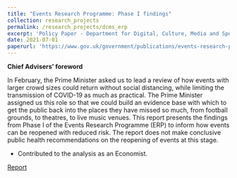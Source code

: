 ```yaml
---
title: "Events Research Programme: Phase I findings"
collection: research_projects
permalink: /research_projects/dcms_erp
excerpt: 'Policy Paper - Department for Digital, Culture, Media and Sport'
date: 2021-07-01
paperurl: 'https://www.gov.uk/government/publications/events-research-programme-phase-i-findings/events-research-programme-phase-i-findings'
---
```

**Chief Advisers’ foreword**

In February, the Prime Minister asked us to lead a review of how events with larger crowd sizes could return without social distancing, while limiting the transmission of COVID-19 as much as practical. The Prime Minister assigned us this role so that we could build an evidence base with which to get the public back into the places they have missed so much, from football grounds, to theatres, to live music venues. This report presents the findings from Phase I of the Events Research Programme (ERP) to inform how events can be reopened with reduced risk. The report does not make conclusive public health recommendations on the reopening of events at this stage.


* Contributed to the analysis as an Economist.

[Report](https://www.gov.uk/government/publications/events-research-programme-phase-i-findings/events-research-programme-phase-i-findings)
